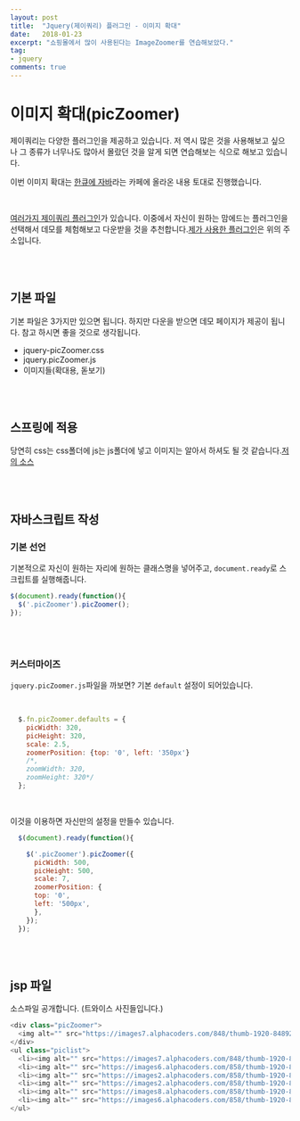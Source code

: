 ```yaml
---
layout: post
title:  "Jquery(제이쿼리) 플러그인 - 이미지 확대"
date:   2018-01-23
excerpt: "쇼핑몰에서 많이 사용된다는 ImageZoomer를 연습해보았다."
tag:
- jquery
comments: true
---
```


# **이미지 확대(picZoomer)**

제이쿼리는 다양한 플러그인을 제공하고 있습니다. 저 역시 많은 것을 사용해보고 싶으나 그 종류가 너무나도 많아서 몰랐던 것을 알게 되면 연습해보는 식으로 해보고 있습니다.
<br>

이번 이미지 확대는 [한큐에 자바](http://cafe.naver.com/javahanq/4748)라는 카페에 올라온 내용 토대로 진행했습니다.

<br>

[여러가지 제이쿼리 플러그인](https://www.jqueryscript.net/zoom/)가 있습니다. 이중에서 자신이 원하는 맘에드는 플러그인을 선택해서 데모를 체험해보고 다운받을 것을 추천합니다.[제가 사용한 플러그인](https://www.jqueryscript.net/zoom/jQuery-Plugin-For-Image-Zoom-On-Hover-picZoomer.html)은 위의 주소입니다.

<br>
<br>

## 기본 파일

기본 파일은 3가지만 있으면 됩니다. 하지만 다운을 받으면 데모 페이지가 제공이 됩니다. 참고 하시면 좋을 것으로 생각됩니다.
<br>

- jquery-picZoomer.css
- jquery.picZoomer.js
- 이미지들(확대용, 돋보기)

<br>
<br>

## 스프링에 적용

당연히 css는 css폴더에 js는 js폴더에 넣고 이미지는 알아서 하셔도 될 것 같습니다.[저의 소스](https://github.com/SeonHyungJo/My_Study/tree/master/Jquery/Practise_jquery_imageZoomer)

<br>
<br>

## 자바스크립트 작성

### 기본 선언

기본적으로 자신이 원하는 자리에 원하는 클래스명을 넣어주고, `document.ready`로 스크립트를 실행해줍니다.

```javascript
$(document).ready(function(){
  $('.picZoomer').picZoomer();
});
```

<br>
<br>

### 커스터마이즈

`jquery.picZoomer.js`파일을 까보면? 기본 `default` 설정이 되어있습니다.

<br>

```javascript
  $.fn.picZoomer.defaults = {
    picWidth: 320,
    picHeight: 320,
    scale: 2.5,
    zoomerPosition: {top: '0', left: '350px'}
    /*,
    zoomWidth: 320,
    zoomHeight: 320*/
  };
```

<br>

이것을 이용하면 자신만의 설정을 만들수 있습니다.
<br>

```javascript
  $(document).ready(function(){

    $('.picZoomer').picZoomer({
      picWidth: 500,
      picHeight: 500,
      scale: 7,
      zoomerPosition: {
      top: '0',
      left: '500px',
      },
    });
  });
```

<br>
<br>

## jsp 파일

소스파일 공개합니다. (트와이스 사진들입니다.)

```javascript
<div class="picZoomer">
  <img alt="" src="https://images7.alphacoders.com/848/thumb-1920-848920.png">
</div>
<ul class="piclist">
  <li><img alt="" src="https://images7.alphacoders.com/848/thumb-1920-848920.png"></li>
  <li><img alt="" src="https://images6.alphacoders.com/858/thumb-1920-858060.jpg"></li>
  <li><img alt="" src="https://images2.alphacoders.com/858/thumb-1920-858066.jpg"></li>
  <li><img alt="" src="https://images2.alphacoders.com/858/thumb-1920-858067.jpg"></li>
  <li><img alt="" src="https://images8.alphacoders.com/858/thumb-1920-858065.jpg"></li>
  <li><img alt="" src="https://images6.alphacoders.com/858/thumb-1920-858060.jpg"></li>
</ul>
```
